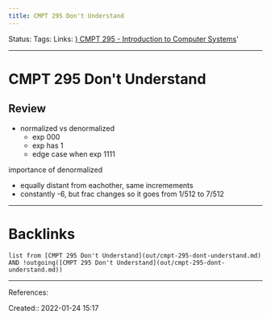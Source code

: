 ```yaml
---
title: CMPT 295 Don't Understand
---
```

Status: 
Tags: 
Links: [) CMPT 295 - Introduction to Computer Systems](out/-cmpt-295-introduction-to-computer-systems.md)'
___
# CMPT 295 Don't Understand
## Review
- normalized vs denormalized
	- exp 000
	- exp has 1
	- edge case when exp 1111

importance of denormalized
- equally distant from eachother, same incremements
- constantly -6, but frac changes so it goes from 1/512 to 7/512
___
# Backlinks
```dataview
list from [CMPT 295 Don't Understand](out/cmpt-295-dont-understand.md) AND !outgoing([CMPT 295 Don't Understand](out/cmpt-295-dont-understand.md))
```
___
References:

Created:: 2022-01-24 15:17
